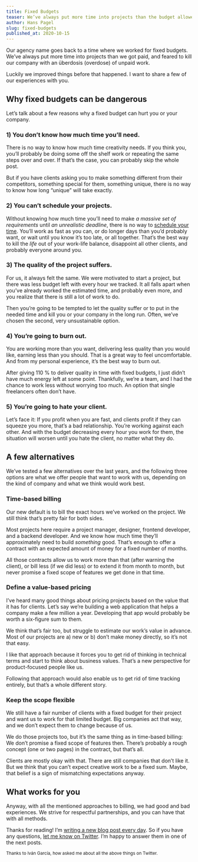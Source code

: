```yaml
---
title: Fixed Budgets
teaser: We’ve always put more time into projects than the budget allowed, and feared to kill our company with an overdose of unpaid work. I want to share with you a few of our experiences.
author: Hans Pagel
slug: fixed-budgets
published_at: 2020-10-15
---
```


Our agency name goes back to a time where we worked for fixed budgets. We’ve always put more time into projects than we got paid, and feared to kill our company with an überdosis (overdose) of unpaid work.

Luckily we improved things before that happened. I want to share a few of our experiences with you.

## Why fixed budgets can be dangerous
Let’s talk about a few reasons why a fixed budget can hurt you or your company.

### 1) You don’t know how much time you’ll need.
There is no way to know how much time creativity needs. If you think you, you’ll probably be doing some off the shelf work or repeating the same steps over and over. If that’s the case, you can probably skip the whole post.

But if you have clients asking you to make something different from their competitors, something special for them, something unique, there is no way to know how long “unique” will take exactly.

### 2) You can’t schedule your projects.
Without knowing how much time you’ll need to make _a massive set of requirements_ until _an unrealistic deadline_, there is no way to [schedule your time](/post/the-schedule/). You’ll work as fast as you can, or do longer days than you’d probably want, or wait until you know it’s too late, or all together. That’s the best way to kill the *life* out of your work-life balance, disappoint all other clients, and probably everyone around you.

### 3) The quality of the project suffers.
For us, it always felt the same. We were motivated to start a project, but there was less budget left with every hour we tracked. It all falls apart when you’ve already worked the estimated time, and probably even more, and you realize that there is still a lot of work to do.

Then you’re going to be tempted to let the quality suffer or to put in the needed time and kill you or your company in the long run. Often, we’ve chosen the second, very unsustainable option.

### 4) You’re going to burn out.
You are working more than you want, delivering less quality than you would like, earning less than you should. That is a great way to feel uncomfortable. And from my personal experience, it’s the best way to burn out.

After giving 110 % to deliver quality in time with fixed budgets, I just didn’t have much energy left at some point. Thankfully, we’re a team, and I had the chance to work less without worrying too much. An option that single freelancers often don’t have.

### 5) You’re going to hate your client.
Let’s face it: If you profit when you are fast, and clients profit if they can squeeze you more, that’s a bad relationship. You’re working against each other. And with the budget decreasing every hour you work for them, the situation will worsen until you hate the client, no matter what they do.

## A few alternatives
We’ve tested a few alternatives over the last years, and the following three options are what we offer people that want to work with us, depending on the kind of company and what we think would work best.

### Time-based billing
Our new default is to bill the exact hours we’ve worked on the project. We still think that’s pretty fair for both sides.

Most projects here require a project manager, designer, frontend developer, and a backend developer. And we know how much time they’ll approximately need to build _something_ good. That’s enough to offer a contract with an expected amount of money for a fixed number of months.

All those contracts allow us to work more than that (after warning the client), or bill less (if we did less) or to extend it from month to month, but never promise a fixed scope of features we get done in that time.

### Define a value-based pricing
I’ve heard many good things about pricing projects based on the value that it has for clients. Let’s say we’re building a web application that helps a company make a few million a year. Developing that app would probably be worth a six-figure sum to them.

We think that’s fair too, but struggle to estimate our work’s value in advance. Most of our projects are a) new or b) don’t make money directly, so it’s not that easy.

I like that approach because it forces you to get rid of thinking in technical terms and start to think about business values. That’s a new perspective for product-focused people like us.

Following that approach would also enable us to get rid of time tracking entirely, but that’s a whole different story.

### Keep the scope flexible
We still have a fair number of clients with a fixed budget for their project and want us to work for that limited budget. Big companies act that way, and we don’t expect them to change because of us.

We do those projects too, but it’s the same thing as in time-based billing: We don’t promise a fixed scope of features then. There’s probably a rough concept (one or two pages) in the contract, but that’s all.

Clients are mostly okay with that. There are still companies that don’t like it. But we think that you can’t expect creative work to be a fixed sum. Maybe, that belief is a sign of mismatching expectations anyway.

## What works for you
Anyway, with all the mentioned approaches to billing, we had good and bad experiences. We strive for respectful partnerships, and you can have that with all methods.

Thanks for reading! I’m [writing a new blog post every day](/post/30-posts/). So if you have any questions, [let me know on Twitter](https://twitter.com/hanspagel). I’m happy to answer them in one of the next posts.

<small>Thanks to Iván García, how asked me about all the above things on Twitter.</small>